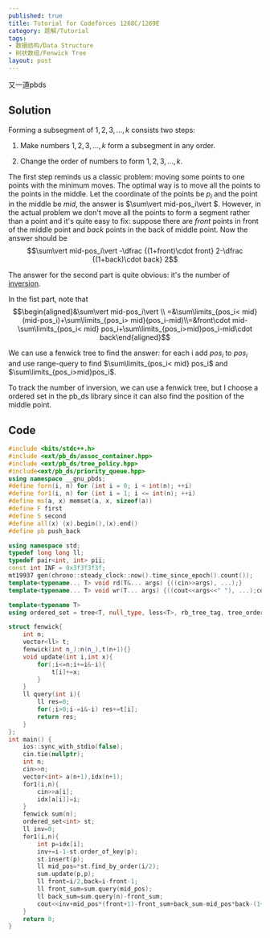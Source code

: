 ```yaml
---
published: true
title: Tutorial for Codeforces 1268C/1269E 
category: 题解/Tutorial
tags:
- 数据结构/Data Structure
- 树状数组/Fenwick Tree
layout: post
---
```

又一道pbds
<!-- more -->

## Solution

Forming a subsegment of $1,2,3,\dots,k$ consists two steps:

1. Make numbers $1,2,3,\dots,k$ form a subsegment in any order.

2. Change the order of numbers to form $1,2,3,\dots,k$.

The first step reminds us a classic problem: moving some points to one points with the minimum moves. The optimal way is to move all the points to the points in the middle. Let the coordinate of the points be $p_i$ and the point in the middle be $mid$, the answer is $\sum\vert mid-pos_i\vert $. However, in the actual problem we don't move all the points to form a segment rather than a point and it's quite easy to fix: suppose there are $front$ points in front of the middle point and $back$ points in the back of middle point. Now the answer should be 
$$\sum\vert mid-pos_i\vert -\dfrac {(1+front)\cdot front} 2-\dfrac {(1+back)\cdot back} 2$$

The answer for the second part is quite obvious: it's the number of [inversion](https://en.wikipedia.org/wiki/Inversion_(discrete_mathematics)).

In the fist part, note that $$\begin{aligned}&\sum\vert mid-pos_i\vert \\ =&\sum\limits_{pos_i< mid}(mid-pos_i)+\sum\limits_{pos_i> mid}(pos_i-mid)\\=&front\cdot mid-\sum\limits_{pos_i< mid} pos_i+\sum\limits_{pos_i>mid}pos_i-mid\cdot back\end{aligned}$$

We can use a fenwick tree to find the answer: for each i add $pos_i$ to $pos_i$ and use range-query to find $\sum\limits_{pos_i< mid} pos_i$ and $\sum\limits_{pos_i>mid}pos_i$.

To track the number of inversion, we can use a fenwick tree, but I choose a ordered set in the pb_ds library since it can also find the position of the middle point.

## Code
```cpp
#include <bits/stdc++.h>
#include <ext/pb_ds/assoc_container.hpp>
#include <ext/pb_ds/tree_policy.hpp>
#include<ext/pb_ds/priority_queue.hpp>
using namespace __gnu_pbds;
#define forn(i, n) for (int i = 0; i < int(n); ++i)
#define for1(i, n) for (int i = 1; i <= int(n); ++i)
#define ms(a, x) memset(a, x, sizeof(a))
#define F first
#define S second
#define all(x) (x).begin(),(x).end()
#define pb push_back

using namespace std;
typedef long long ll;
typedef pair<int, int> pii;
const int INF = 0x3f3f3f3f;
mt19937 gen(chrono::steady_clock::now().time_since_epoch().count());
template<typename... T> void rd(T&... args) {((cin>>args), ...);}
template<typename... T> void wr(T... args) {((cout<<args<<" "), ...);cout<<endl;}

template<typename T>
using ordered_set = tree<T, null_type, less<T>, rb_tree_tag, tree_order_statistics_node_update>;

struct fenwick{
    int n;
    vector<ll> t;
    fenwick(int n_):n(n_),t(n+1){}
    void update(int i,int x){
        for(;i<=n;i+=i&-i){
            t[i]+=x;
        }
    }
    ll query(int i){
        ll res=0;
        for(;i>0;i-=i&-i) res+=t[i];
        return res;
    }
};
int main() {
    ios::sync_with_stdio(false);
    cin.tie(nullptr);
    int n;
    cin>>n;
    vector<int> a(n+1),idx(n+1);
    for1(i,n){
        cin>>a[i];
        idx[a[i]]=i;
    }
    fenwick sum(n);
    ordered_set<int> st;
    ll inv=0;
    for1(i,n){
        int p=idx[i];
        inv+=i-1-st.order_of_key(p);
        st.insert(p);
        ll mid_pos=*st.find_by_order(i/2);
        sum.update(p,p);
        ll front=i/2,back=i-front-1;
        ll front_sum=sum.query(mid_pos);
        ll back_sum=sum.query(n)-front_sum;
        cout<<inv+mid_pos*(front+1)-front_sum+back_sum-mid_pos*back-(1+front)*front/2-(1+back)*back/2<<' ';
    }
    return 0;
}
```